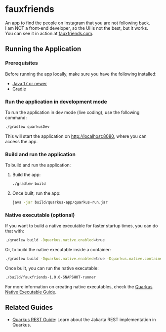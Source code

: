 # fauxfriends

An app to find the people on Instagram that you are not following back.  
I am NOT a front-end developer, so the UI is not the best, but it works.  
You can see it in action at [fauxfriends.com](https://fauxfriends.com).

## Running the Application

### Prerequisites

Before running the app locally, make sure you have the following installed:
- [Java 17 or newer](https://adoptopenjdk.net/)
- [Gradle](https://gradle.org/)

### Run the application in development mode

To run the application in dev mode (live coding), use the following command:

```bash
./gradlew quarkusDev
```

This will start the application on [http://localhost:8080](http://localhost:8080), where you can access the app.

### Build and run the application

To build and run the application:

1. Build the app:

    ```bash
    ./gradlew build
    ```

2. Once built, run the app:

    ```bash
    java -jar build/quarkus-app/quarkus-run.jar
    ```

### Native executable (optional)

If you want to build a native executable for faster startup times, you can do that with:

```bash
./gradlew build -Dquarkus.native.enabled=true
```

Or, to build the native executable inside a container:

```bash
./gradlew build -Dquarkus.native.enabled=true -Dquarkus.native.container-build=true
```

Once built, you can run the native executable:

```bash
./build/fauxfriends-1.0.0-SNAPSHOT-runner
```

For more information on creating native executables, check the [Quarkus Native Executable Guide](https://quarkus.io/guides/gradle-tooling).

## Related Guides

- [Quarkus REST Guide](https://quarkus.io/guides/rest): Learn about the Jakarta REST implementation in Quarkus.
